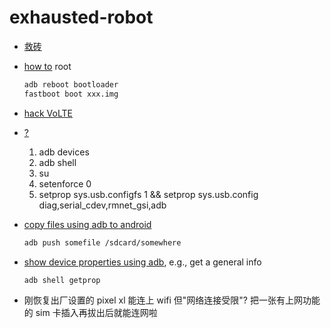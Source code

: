 # exhausted-robot

- [救砖](http://bbs.gfan.com/android-8433589-1-1.html)

- [how to](https://www.itfanr.cc/2018/10/16/google-pixel-unlock-bl-and-root/) root

  ```bash
  adb reboot bootloader
  fastboot boot xxx.img
  ```

- [hack VoLTE](https://cloud-atlas.readthedocs.io/zh_CN/latest/android/hack/pixel_volte.html)

- [?](http://bbs.gfan.com/android-9623353-1-1.html)

  1. adb devices
  2. adb shell
  3. su
  4. setenforce 0
  5. setprop sys.usb.configfs 1 && setprop sys.usb.config diag,serial_cdev,rmnet_gsi,adb

- [copy files using adb to android](https://stackoverflow.com/questions/39441477/how-to-copy-file-using-adb-to-android-directory-accessible-from-pc)

  ```bash
  adb push somefile /sdcard/somewhere
  ```

- [show device properties using adb](https://stackoverflow.com/questions/21099301/android-adb-commands-to-get-the-device-properties), e.g.,  get a general info

  ```bash
  adb shell getprop
  ```

- 刚恢复出厂设置的 pixel xl 能连上 wifi 但"网络连接受限"? 把一张有上网功能的 sim 卡插入再拔出后就能连网啦
